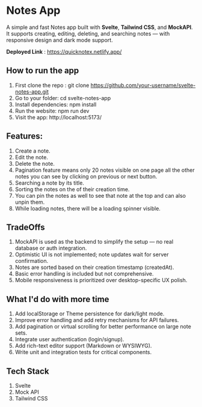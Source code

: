 # Notes App
A simple and fast Notes app built with **Svelte**, **Tailwind CSS**, and **MockAPI**. It supports creating, editing, deleting, and searching notes — with responsive design and dark mode support.

**Deployed Link** : https://quicknotex.netlify.app/

## How to run the app

1. First clone the repo : git clone https://github.com/your-username/svelte-notes-app.git
2. Go to your folder: cd svelte-notes-app
3. Install dependencies:  npm install 
4. Run the website: npm run dev
5. Visit the app: http://localhost:5173/

## Features:
1. Create a note.
2. Edit the note.
3. Delete the note.
4. Pagination feature means only 20 notes visible on one page all the other notes you can see by clicking on previous or next button.
5. Searching a note by its title.
6. Sorting the notes on the of their creation time.
7. You can pin the notes as well to see that note at the top and can also unpin them.
8. While loading notes, there will be a loading spinner visible.

## TradeOffs
1. MockAPI is used as the backend to simplify the setup — no real database or auth integration.
2. Optimistic UI is not implemented; note updates wait for server confirmation.
3. Notes are sorted based on their creation timestamp (createdAt).
4. Basic error handling is included but not comprehensive.
5. Mobile responsiveness is prioritized over desktop-specific UX polish.

## What I'd do with more time
1. Add localStorage or Theme persistence for dark/light mode.
2. Improve error handling and add retry mechanisms for API failures.
3. Add pagination or virtual scrolling for better performance on large note sets.
4. Integrate user authentication (login/signup).
5. Add rich-text editor support (Markdown or WYSIWYG).
6. Write unit and integration tests for critical components.

## Tech Stack
1. Svelte
2. Mock API
3. Tailwind CSS

